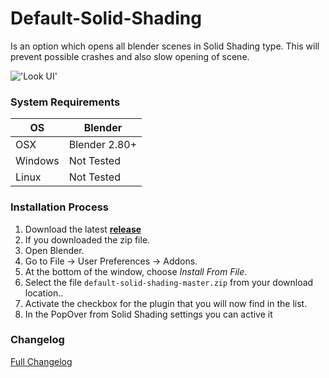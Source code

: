 # Default-Solid-Shading

Is an option which opens all blender scenes in Solid Shading type. This will prevent possible crashes and also slow opening of scene.

<!-- > Some limitations are currently present due to Beta containing some bugs -->

!['Look UI'](https://raw.githubusercontent.com/wiki/schroef/default-solid-shading/images/default-solid-shading-v001.png?v20231017)


### System Requirements

| **OS** | **Blender** |
| ------------- | ------------- |
| OSX | Blender 2.80+ |
| Windows | Not Tested |
| Linux | Not Tested |


### Installation Process

1. Download the latest <b>[release](https://github.com/schroef/default-solid-shading/releases/)</b>
2. If you downloaded the zip file.
3. Open Blender.
4. Go to File -> User Preferences -> Addons.
5. At the bottom of the window, choose *Install From File*.
6. Select the file `default-solid-shading-master.zip` from your download location..
7. Activate the checkbox for the plugin that you will now find in the list.
8. In the PopOver from Solid Shading settings you can active it


### Changelog
[Full Changelog](CHANGELOG.md)
